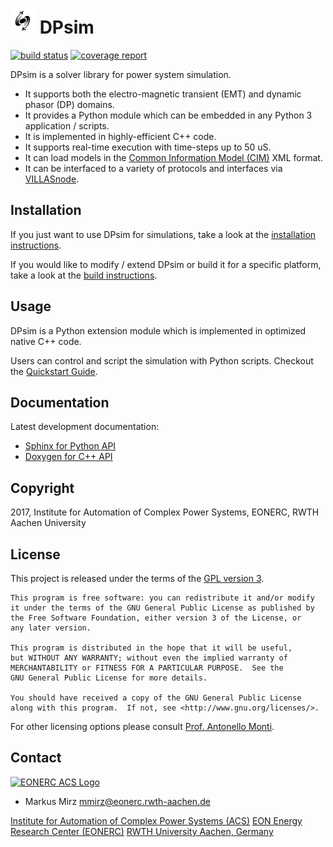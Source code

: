 # <img src="Documentation/images/dpsim.png" width=40 /> DPsim

[![build status](https://git.rwth-aachen.de/acs/core/simulation/dpsim/badges/development/build.svg)](https://git.rwth-aachen.de/acs/core/simulation/dpsim/commits/development)
[![coverage report](https://git.rwth-aachen.de/acs/core/simulation/dpsim/badges/development/coverage.svg)](https://git.rwth-aachen.de/acs/core/simulation/dpsim/commits/development)

DPsim is a solver library for power system simulation.

- It supports both the electro-magnetic transient (EMT) and dynamic phasor (DP) domains.
- It provides a Python module which can be embedded in any Python 3 application / scripts.
- It is implemented in highly-efficient C++ code.
- It supports real-time execution with time-steps up to 50 uS.
- It can load models in the [Common Information Model (CIM)](https://en.wikipedia.org/wiki/Common_Information_Model_%28electricity%29) XML format.
- It can be interfaced to a variety of protocols and interfaces via [VILLASnode](http://www.fein-aachen.org/projects/villas-framework/).

## Installation
If you just want to use DPsim for simulations, take a look at the [installation instructions](https://dpsim.fein-aachen.org/doc/development/sphinx/Install.html).

If you would like to modify / extend DPsim or build it for a specific platform, take a look at the [build instructions](https://dpsim.fein-aachen.org/doc/development/sphinx/Build.html).

## Usage
DPsim is a Python extension module which is implemented in optimized native C++ code.

Users can control and script the simulation with Python scripts. Checkout the [Quickstart Guide](https://dpsim.fein-aachen.org/doc/development/sphinx/Notebooks/Quickstart%20Guide.html).

## Documentation

Latest development documentation:
- [Sphinx for Python API](http://dpsim.fein-aachen.org/doc/development/sphinx/)
- [Doxygen for C++ API](http://dpsim.fein-aachen.org/doc/development/doxygen/)

## Copyright

2017, Institute for Automation of Complex Power Systems, EONERC, RWTH Aachen University

## License

This project is released under the terms of the [GPL version 3](https://dpsim.fein-aachen.org/doc/development/sphinx/Copying.html).

```
This program is free software: you can redistribute it and/or modify
it under the terms of the GNU General Public License as published by
the Free Software Foundation, either version 3 of the License, or
any later version.

This program is distributed in the hope that it will be useful,
but WITHOUT ANY WARRANTY; without even the implied warranty of
MERCHANTABILITY or FITNESS FOR A PARTICULAR PURPOSE.  See the
GNU General Public License for more details.

You should have received a copy of the GNU General Public License
along with this program.  If not, see <http://www.gnu.org/licenses/>.
```

For other licensing options please consult [Prof. Antonello Monti](mailto:amonti@eonerc.rwth-aachen.de).

## Contact

[![EONERC ACS Logo](https://www.fein-aachen.org/img/logos/eonerc.png)](http://www.acs.eonerc.rwth-aachen.de)

- Markus Mirz <mmirz@eonerc.rwth-aachen.de>

[Institute for Automation of Complex Power Systems (ACS)](http://www.acs.eonerc.rwth-aachen.de)
[EON Energy Research Center (EONERC)](http://www.eonerc.rwth-aachen.de)
[RWTH University Aachen, Germany](http://www.rwth-aachen.de)
